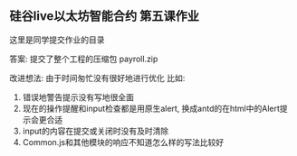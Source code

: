 ## 硅谷live以太坊智能合约 第五课作业
这里是同学提交作业的目录

答案: 
提交了整个工程的压缩包 payroll.zip

改进想法:
由于时间匆忙没有很好地进行优化 比如:
1. 错误地警告提示没有写地很全面
2. 现在的操作提醒和input检查都是用原生alert, 换成antd的在html中的Alert提示会更合适
4. input的内容在提交或关闭时没有及时清除
3. Common.js和其他模块的响应不知道怎么样的写法比较好
